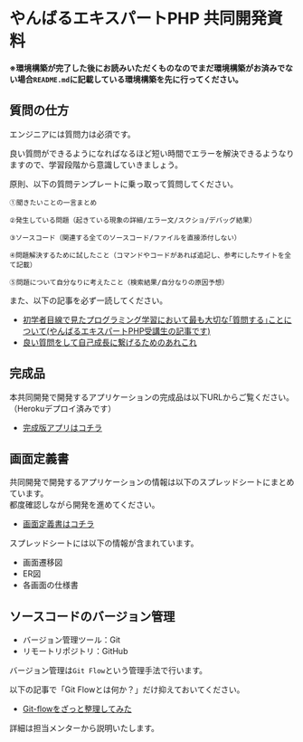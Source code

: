 # やんばるエキスパートPHP 共同開発資料

**※環境構築が完了した後にお読みいただくものなのでまだ環境構築がお済みでない場合`README.md`に記載している環境構築を先に行ってください。**

## 質問の仕方

エンジニアには質問力は必須です。

良い質問ができるようになればなるほど短い時間でエラーを解決できるようなりますので、学習段階から意識していきましょう。

原則、以下の質問テンプレートに乗っ取って質問してください。

```
①聞きたいことの一言まとめ

②発生している問題（起きている現象の詳細/エラー文/スクショ/デバッグ結果）

③ソースコード（関連する全てのソースコード/ファイルを直接添付しない）

④問題解決するために試したこと（コマンドやコードがあれば追記し、参考にしたサイトを全て記載）

⑤問題について自分なりに考えたこと（検索結果/自分なりの原因予想）
```

また、以下の記事を必ず一読してください。

- [初学者目線で見たプログラミング学習において最も大切な｢質問する｣ことについて(やんばるエキスパートPHP受講生の記事です)](https://qiita.com/tera_at/items/cb9f63b04f759ca10e54)
- [良い質問をして自己成長に繋げるためのあれこれ](https://qiita.com/morry_48/items/86ce93c34e5789f38be3)


## 完成品

本共同開発で開発するアプリケーションの完成品は以下URLからご覧ください。（Herokuデプロイ済みです）

- [完成版アプリはコチラ](https://yanbaru-qiita.herokuapp.com/)

## 画面定義書

共同開発で開発するアプリケーションの情報は以下のスプレッドシートにまとめています。<br>
都度確認しながら開発を進めてください。

- [画面定義書はコチラ](https://docs.google.com/spreadsheets/d/1JgDfCq58ptT_GHOkA-uV2AVS2icB38zlHcqJYc8K4A0/edit?usp=sharing)

スプレッドシートには以下の情報が含まれています。

- 画面遷移図
- ER図
- 各画面の仕様書

## ソースコードのバージョン管理

- バージョン管理ツール：Git
- リモートリポジトリ：GitHub

バージョン管理は`Git Flow`という管理手法で行います。

以下の記事で「Git Flowとは何か？」だけ抑えておいてください。

- [Git-flowをざっと整理してみた](https://dev.classmethod.jp/articles/introduce-git-flow/)

詳細は担当メンターから説明いたします。